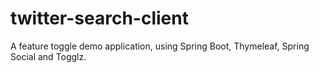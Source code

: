 # twitter-search-client
A feature toggle demo application, using Spring Boot, Thymeleaf, Spring Social and Togglz.
